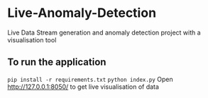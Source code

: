 # Live-Anomaly-Detection
Live Data Stream generation and anomaly detection project with a visualisation tool

## To run the application
```pip install -r requirements.txt```
```python index.py```
Open http://127.0.0.1:8050/ to get live visualisation of data
